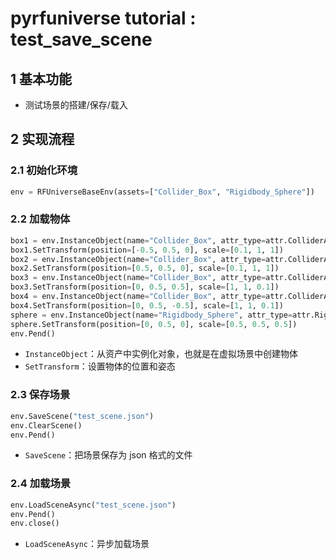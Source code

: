 # pyrfuniverse tutorial : test_save_scene

## 1 基本功能

- 测试场景的搭建/保存/载入

## 2 实现流程

### 2.1 初始化环境

```python
env = RFUniverseBaseEnv(assets=["Collider_Box", "Rigidbody_Sphere"])
```

### 2.2 加载物体

```python
box1 = env.InstanceObject(name="Collider_Box", attr_type=attr.ColliderAttr)
box1.SetTransform(position=[-0.5, 0.5, 0], scale=[0.1, 1, 1])
box2 = env.InstanceObject(name="Collider_Box", attr_type=attr.ColliderAttr)
box2.SetTransform(position=[0.5, 0.5, 0], scale=[0.1, 1, 1])
box3 = env.InstanceObject(name="Collider_Box", attr_type=attr.ColliderAttr)
box3.SetTransform(position=[0, 0.5, 0.5], scale=[1, 1, 0.1])
box4 = env.InstanceObject(name="Collider_Box", attr_type=attr.ColliderAttr)
box4.SetTransform(position=[0, 0.5, -0.5], scale=[1, 1, 0.1])
sphere = env.InstanceObject(name="Rigidbody_Sphere", attr_type=attr.RigidbodyAttr)
sphere.SetTransform(position=[0, 0.5, 0], scale=[0.5, 0.5, 0.5])
env.Pend()
```

- `InstanceObject`：从资产中实例化对象，也就是在虚拟场景中创建物体
- `SetTransform`：设置物体的位置和姿态

### 2.3 保存场景

```python
env.SaveScene("test_scene.json")
env.ClearScene()
env.Pend()
```

- `SaveScene`：把场景保存为 json 格式的文件

### 2.4 加载场景

```python
env.LoadSceneAsync("test_scene.json")
env.Pend()
env.close()
```

- `LoadSceneAsync`：异步加载场景